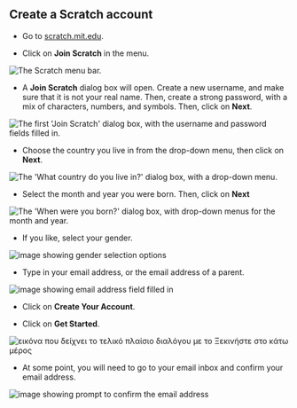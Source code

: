 ## Create a Scratch account

- Go to [scratch.mit.edu](https://scratch.mit.edu).

- Click on **Join Scratch** in the menu.

![The Scratch menu bar.](images/join.png)

- A **Join Scratch** dialog box will open. Create a new username, and make sure that it is not your real name. Then, create a strong password, with a mix of characters, numbers, and symbols. Then, click on **Next**.

![The first 'Join Scratch' dialog box, with the username and password fields filled in.](images/username.png)

- Choose the country you live in from the drop-down menu, then click on **Next**.

![The 'What country do you live in?' dialog box, with a drop-down menu.](images/country.png)

- Select the month and year you were born. Then, click on **Next**

![The 'When were you born?' dialog box, with drop-down menus for the month and year.](images/age.png)

- If you like, select your gender.

![image showing gender selection options](images/gender.png)

- Type in your email address, or the email address of a parent.

![image showing email address field filled in](images/email.png)

- Click on **Create Your Account**.

- Click on **Get Started**.

![εικόνα που δείχνει το τελικό πλαίσιο διαλόγου με το Ξεκινήστε στο κάτω μέρος](images/start.png)

- At some point, you will need to go to your email inbox and confirm your email address.

![image showing prompt to confirm the email address](images/confirm.png)
